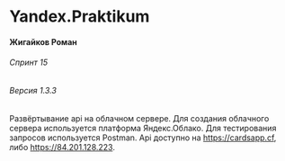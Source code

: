 # Yandex.Praktikum
#### Жигайков Роман
###### Спринт 15
###### Версия 1.3.3

Развёртывание api на облачном сервере. Для создания облачного сервера используется платформа Яндекс.Облако. Для тестирования запросов используется Postman. Api доступно на https://cardsapp.cf, либо https://84.201.128.223.

